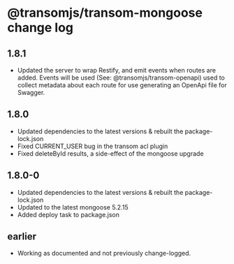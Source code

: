 # @transomjs/transom-mongoose change log

## 1.8.1
- Updated the server to wrap Restify, and emit events when routes are added. Events will be used (See: @transomjs/transom-openapi) used to collect metadata about each route for use generating an OpenApi file for Swagger.

## 1.8.0
- Updated dependencies to the latest versions & rebuilt the package-lock.json
- Fixed CURRENT_USER bug in the transom acl plugin
- Fixed deleteById results, a side-effect of the mongoose upgrade

## 1.8.0-0
- Updated dependencies to the latest versions & rebuilt the package-lock.json
- Updated to the latest mongoose 5.2.15
- Added deploy task to package.json

## earlier
- Working as documented and not previously change-logged.
